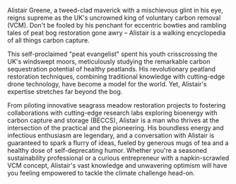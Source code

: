 Alistair Greene, a tweed-clad maverick with a mischievous glint in his eye, reigns supreme as the UK's uncrowned king of voluntary carbon removal (VCM). Don't be fooled by his penchant for eccentric bowties and rambling tales of peat bog restoration gone awry – Alistair is a walking encyclopedia of all things carbon capture.  

This self-proclaimed "peat evangelist" spent his youth crisscrossing the UK's windswept moors, meticulously studying the remarkable carbon sequestration potential of healthy peatlands. His revolutionary peatland restoration techniques, combining traditional knowledge with cutting-edge drone technology, have become a model for the world. Yet, Alistair's expertise stretches far beyond the bog.  

From piloting innovative seagrass meadow restoration projects to fostering collaborations with cutting-edge research labs exploring bioenergy with carbon capture and storage (BECCS), Alistair is a man who thrives at the intersection of the practical and the pioneering. His boundless energy and infectious enthusiasm are legendary, and a conversation with Alistair is guaranteed to spark a flurry of ideas, fueled by generous mugs of tea and a healthy dose of self-deprecating humor.  Whether you're a seasoned sustainability professional or a curious entrepreneur with a napkin-scrawled VCM concept, Alistair's vast knowledge and unwavering optimism will have you feeling empowered to tackle the climate challenge head-on. 
